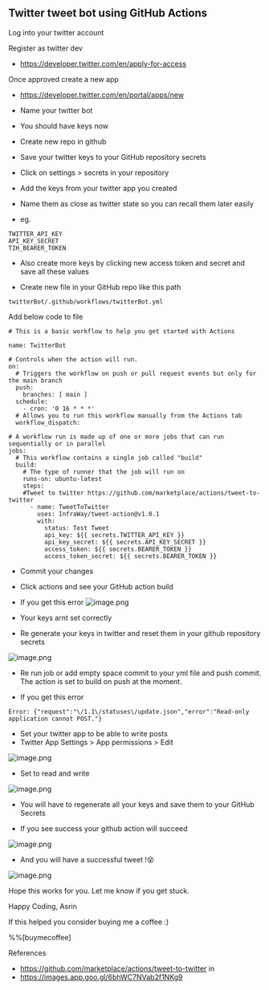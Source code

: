 ## Twitter tweet bot using GitHub Actions

Log into your twitter account 

Register as twitter dev
- https://developer.twitter.com/en/apply-for-access

Once approved create a new app
- https://developer.twitter.com/en/portal/apps/new
- Name your twitter bot
- You should have keys now 

- Create new repo in github
- Save your twitter keys to your GitHub repository secrets 
- Click on settings > secrets in your repository
- Add the keys from your twitter app you created 
- Name them as close as twitter state so you can recall them later easily
- eg.
```
TWITTER_API_KEY
API_KEY_SECRET
TIH_BEARER_TOKEN 
```
- Also create more keys by clicking new access token and secret and save all these values

- Create new file in your GitHub repo like this path
```
twitterBot/.github/workflows/twitterBot.yml
```

Add below code to file
```
# This is a basic workflow to help you get started with Actions

name: TwitterBot

# Controls when the action will run. 
on:
  # Triggers the workflow on push or pull request events but only for the main branch
  push:
    branches: [ main ]
  schedule:
    - cron: '0 16 * * *' 
  # Allows you to run this workflow manually from the Actions tab
  workflow_dispatch:

# A workflow run is made up of one or more jobs that can run sequentially or in parallel
jobs:
  # This workflow contains a single job called "build"
  build:
    # The type of runner that the job will run on
    runs-on: ubuntu-latest
    steps:
    #Tweet to twitter https://github.com/marketplace/actions/tweet-to-twitter
      - name: TweetToTwitter
        uses: InfraWay/tweet-action@v1.0.1
        with:
          status: Test Tweet
          api_key: ${{ secrets.TWITTER_API_KEY }}
          api_key_secret: ${{ secrets.API_KEY_SECRET }}
          access_token: ${{ secrets.BEARER_TOKEN }}
          access_token_secret: ${{ secrets.BEARER_TOKEN }} 
```

- Commit your changes 

- Click actions and see your GitHub action build

- If you get this error
![image.png](https://cdn.hashnode.com/res/hashnode/image/upload/v1631969888721/lZLmKTNl6.png)
- Your keys arnt set correctly
- Re generate your keys in twitter and reset them in your github repository secrets

![image.png](https://cdn.hashnode.com/res/hashnode/image/upload/v1631970190368/cXIzVr7ZX.png)

- Re run job or add empty space commit to your yml file and push commit. The action is set to build on push at the moment.

- If you get this error
```
Error: {"request":"\/1.1\/statuses\/update.json","error":"Read-only application cannot POST."}
```
- Set your twitter app to be able to write posts
- Twitter App Settings > App permissions > Edit

![image.png](https://cdn.hashnode.com/res/hashnode/image/upload/v1631970520907/DfhUrd_4x.png)
- Set to read and write

![image.png](https://cdn.hashnode.com/res/hashnode/image/upload/v1631970552662/27wR1g8s5.png)

- You will have to regenerate all your keys and save them to your GitHub Secrets

- If you see success your github action will succeed

![image.png](https://cdn.hashnode.com/res/hashnode/image/upload/v1631970771835/jBHcto4r0.png)

- And you will have a successful tweet !😵

![image.png](https://cdn.hashnode.com/res/hashnode/image/upload/v1631970801928/Iv4mjHumV.png)

Hope this works for you. Let me know if you get stuck. 

Happy Coding,
Asrin

If this helped you consider buying me a coffee :)

%%[buymecoffee]

References 
- https://github.com/marketplace/actions/tweet-to-twitter
in 
- https://images.app.goo.gl/6bhWC7NVab2f1NKg9
